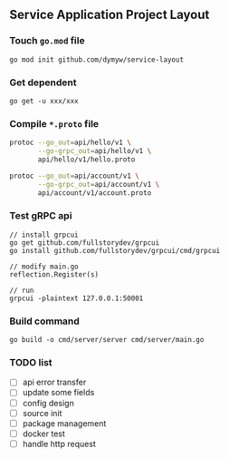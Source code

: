 ## Service Application Project Layout

### Touch `go.mod` file

`go mod init github.com/dymyw/service-layout`

### Get dependent

`go get -u xxx/xxx`

### Compile `*.proto` file

```sh
protoc --go_out=api/hello/v1 \
       --go-grpc_out=api/hello/v1 \
       api/hello/v1/hello.proto

protoc --go_out=api/account/v1 \
       --go-grpc_out=api/account/v1 \
       api/account/v1/account.proto
```

### Test gRPC api

```
// install grpcui
go get github.com/fullstorydev/grpcui
go install github.com/fullstorydev/grpcui/cmd/grpcui

// modify main.go
reflection.Register(s)

// run
grpcui -plaintext 127.0.0.1:50001
```

### Build command

`go build -o cmd/server/server cmd/server/main.go`

### TODO list

- [ ] api error transfer
- [ ] update some fields
- [ ] config design
- [ ] source init
- [ ] package management
- [ ] docker test
- [ ] handle http request
